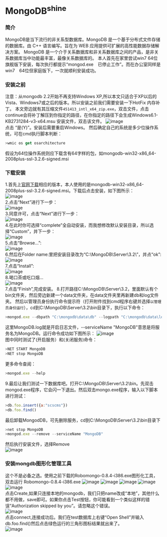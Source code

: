 # MongoDB<sup>shine</sup>
### 简介
MongoDB是当下流行的非关系型数据库。MongoDB 是一个基于分布式文件存储的数据库。由 C++ 语言编写。旨在为 WEB 应用提供可扩展的高性能数据存储解决方案。
MongoDB 是一个介于关系数据库和非关系数据库之间的产品，是非关系数据库当中功能最丰富，最像关系数据库的。
本人首先在家里尝试win7 64位旗舰版下安装，每次执行都提示“mongod.exe　已停止工作”。而在办公室同样是win7　64位但家庭版下，一次就顺利安装成功。

### 安装之前
注意：从mongodb 2.2开始不再支持Windows XP,所以本文只适合于XP以后的Vista、Windows7或之后的版本。所以安装之前我们需要安装一下HotFix 内存补丁。
本文旁边就有其压缩文件`451413_intl_x64_zip.exe`，双击文件，点击continue会将补丁解压到你指定的路径，在你指定的路径下会生成Windows6.1-KB2731284-v3-x64.msu 安装文件，双击该文件。
![image](https://github.com/scscms/MongoDB/raw/master/images/0.jpg)<br/>
点击 “是(Y)”。安装后需要重启Windows。
然后确定自己的系统是多少位操作系统，可在cmd执行脚本判断：
```JavaScript
>wmic os get osarchitecture
```
假设为64位操作系统则应下载含有64字样的包，如mongodb-win32-x86_64-2008plus-ssl-3.2.6-signed.msi
### 下载安装
1.首先上[官网下载](https://www.mongodb.com/download-center#community)相应的版本，本人使用的是mongodb-win32-x86_64-2008plus-ssl-3.2.6-signed.msi。下载后点击安装，如下图所示：<br/>
![image](https://github.com/scscms/MongoDB/raw/master/images/1.jpg)<br/>
2.点击“Next”进行下一步：<br/>
![image](https://github.com/scscms/MongoDB/raw/master/images/2.jpg)<br/>
3.同意许可，点击“Next”进行下一步：<br/>
![image](https://github.com/scscms/MongoDB/raw/master/images/3.jpg)<br/>
4.在此时你可选择“complete”全自动安装，而我想修改默认安装目录，所以选择“Custom”，并下一步：<br/>
![image](https://github.com/scscms/MongoDB/raw/master/images/4.jpg)<br/>
5.点击“Browse...”:<br/>
![image](https://github.com/scscms/MongoDB/raw/master/images/5.jpg)<br/>
6.然后在Folder name:里把安装目录改为“C:\MongoDB\Server\3.2\”，并点“ok”:<br/>
![image](https://github.com/scscms/MongoDB/raw/master/images/6.jpg)<br/>
7.点击“Install”:<br/>
![image](https://github.com/scscms/MongoDB/raw/master/images/7.jpg)<br/>
8.喝口茶或吃口烟...<br/>
![image](https://github.com/scscms/MongoDB/raw/master/images/8.jpg)<br/>
7.点击“Finish”,完成安装。
8.打开路径C:\MongoDB\Server\3.2，里面默认有个bin文件夹，然后旁边新建一个data文件夹，在data文件夹里再新建db和log文件夹。
然后以管理员身份执行命令提示符（打开附件找到cmd程序右键并选择`以管理员身份运行`），cd到C:\MongoDB\Server\3.2\bin目录下，执行以下命令：
```JavaScript
>mongod.exe --dbpath "C:\mongodb\data\db" --logpath "C:\mongodb\data\log\MongoDB.log" --install --serviceName "MongoDB"
```
这里MongoDB.log就是开启日志文件，--serviceName "MongoDB"意思是将服务名为MongoDB。运行命令成功如下图所示：
![image](https://github.com/scscms/MongoDB/raw/master/images/10.jpg)<br/>
图中同时测试了(开启服务）和(关闭服务)命令：
```JavaScript
>NET START MongoDB
>NET stop MongoDB
```
更多命令查阅：
```JavaScript
>mongod.exe --help
```
9.最后让我们测试一下数据库吧。打开C:\MongoDB\Server\3.2\bin。先双击mongod.exe程序，它会闪一下退出。然后双击mongo.exe程序，输入以下脚本进行测试：
```JavaScript
>db.foo.insert({a:"scscms"})
>db.foo.find()
```

最后卸载MongodDB，可先删除服务，cd到C:\MongoDB\Server\3.2\bin目录下
```JavaScript
>net stop MongoDB
>mongod.exe --remove --serviceName "MongoDB"
```
然后执行安装文件，选择Remove<br/>
![image](https://github.com/scscms/MongoDB/raw/master/images/9.jpg)

### 安装mongdb图形化管理工具
这个不是必备之选。使用之前下载的Robomongo-0.8.4-i386.exe图形化工具，双击运行 Robomongo-0.8.4-i386.exe
![image](https://github.com/scscms/MongoDB/raw/master/images/r1.jpg)
![image](https://github.com/scscms/MongoDB/raw/master/images/r2.jpg)
![image](https://github.com/scscms/MongoDB/raw/master/images/r3.jpg)
![image](https://github.com/scscms/MongoDB/raw/master/images/r4.jpg)
![image](https://github.com/scscms/MongoDB/raw/master/images/r5.jpg)<br/>
点击Create,如果只连接本地的mongodb，我们只把name改成“本地”，其他什么都不用做，save即可。如果你点击Test按钮，你可能看到一个类似这样的错误“Authorization skipped by you”。请忽略这个错误。<br/>
![image](https://github.com/scscms/MongoDB/raw/master/images/r6.jpg)<br/>
点击connect,连接成功后。我们在test数据库上右键“Open Shell”并输入db.foo.find()然后点击绿色运行的三角形图标结果就出来了。<br/>
![image](https://github.com/scscms/MongoDB/raw/master/images/r7.jpg)<br/>
<!--简单的给mongodb添加用户和认证http://www.cnblogs.com/guizi/archive/2012/11/20/2779500.html-->